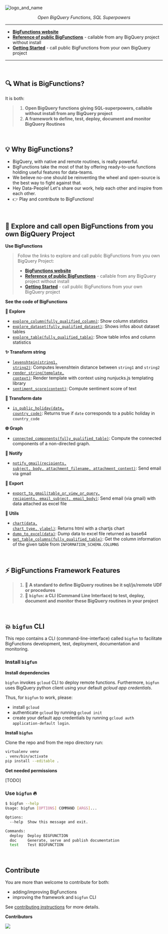 
![logo_and_name](https://user-images.githubusercontent.com/111615732/186508787-6af04ed0-4750-4c49-926a-eacfd4a3dfbb.png)
<p align="center">
    <em>Open BigQuery Functions, SQL Superpowers</em>
</p>

---

- **<a href="https://unytics.github.io/bigfunctions/" target="_blank">BigFunctions website</a>**
- **<a href="https://unytics.github.io/bigfunctions/reference/" target="_blank">Reference of public BigFunctions</a>** - callable from any BigQuery project without install
- **<a href="https://unytics.io/bigfunctions/getting_started/" target="_blank">Getting Started</a>** - call public BigFunctions from your own BigQuery project

---

<br>

## 🔍️ What is BigFunctions?

It is both:

> 1. **Open BigQuery functions giving SQL-superpowers, callable without install from any BigQuery project**
> 2. **A framework to define, test, deploy, document and monitor BigQuery Routines**

<br>


## 💡 Why BigFunctions?

- BigQuery, with native and remote routines, is really powerful.
- BigFunctions take the most of that by offering ready-to-use functions holding useful features for data-teams.
- We believe no-one should be reinventing the wheel and open-source is the best way to fight against that.
- Hey Data-People! Let's share our work, help each other and inspire from each other.
- 👉 Play and contribute to BigFunctions!

<br>

## 👀 Explore and call open BigFunctions from you own BigQuery Project

**Use BigFunctions**

> Follow the links to explore and call public BigFunctions from you own BigQuery Project:
> 
> - **<a href="https://unytics.github.io/bigfunctions/" target="_blank">BigFunctions website</a>**
> - **<a href="https://unytics.github.io/bigfunctions/reference/" target="_blank">Reference of public BigFunctions</a>** - callable from any BigQuery project without install
> - **<a href="https://unytics.io/bigfunctions/getting_started/" target="_blank">Getting Started</a>** - call public BigFunctions from your own BigQuery project


**See the code of BigFunctions**

**👀 Explore**

- [<code>explore_column(fully_qualified_column)</code>](https://github.com/unytics/bigfunctions/blob/main/bigfunctions/explore_column.yaml): Show column statistics
- [<code>explore_dataset(fully_qualified_dataset)</code>](https://github.com/unytics/bigfunctions/blob/main/bigfunctions/explore_dataset.yaml): Shows infos about dataset tables
- [<code>explore_table(fully_qualified_table)</code>](https://github.com/unytics/bigfunctions/blob/main/bigfunctions/explore_table.yaml): Show table infos and column statistics


**✨ Transform string**

- [<code>levenshtein(string1, string2)</code>](https://github.com/unytics/bigfunctions/blob/main/bigfunctions/levenshtein.yaml): Computes levenshtein distance between `string1` and `string2`
- [<code>render_string(template, context)</code>](https://github.com/unytics/bigfunctions/blob/main/bigfunctions/render_string.yaml): Render template with context using nunjucks.js templating library
- [<code>sentiment_score(content)</code>](https://github.com/unytics/bigfunctions/blob/main/bigfunctions/sentiment_score.yaml): Compute sentiment score of text


**📆 Transform date**

- [<code>is_public_holiday(date, country_code)</code>](https://github.com/unytics/bigfunctions/blob/main/bigfunctions/is_public_holiday.yaml): Returns true if `date` corresponds to a public holiday in `country_code`


**🌐 Graph**

- [<code>connected_components(fully_qualified_table)</code>](https://github.com/unytics/bigfunctions/blob/main/bigfunctions/connected_components.yaml): Compute the connected components of a non-directed graph.


**💬 Notify**

- [<code>notify_gmail(recipients, subject, body, attachment_filename, attachment_content)</code>](https://github.com/unytics/bigfunctions/blob/main/bigfunctions/notify_gmail.yaml): Send email via gmail


**🚀 Export**

- [<code>export_to_gmail(table_or_view_or_query, recipients, email_subject, email_body)</code>](https://github.com/unytics/bigfunctions/blob/main/bigfunctions/export_to_gmail.yaml): Send email (via gmail) with data attached as excel file


**🔨 Utils**

- [<code>chart(data, chart_type, ylabel)</code>](https://github.com/unytics/bigfunctions/blob/main/bigfunctions/chart.yaml): Returns html with a chartjs chart
- [<code>dump_to_excel(data)</code>](https://github.com/unytics/bigfunctions/blob/main/bigfunctions/dump_to_excel.yaml): Dump data to excel file returned as base64
- [<code>get_table_columns(fully_qualified_table)</code>](https://github.com/unytics/bigfunctions/blob/main/bigfunctions/get_table_columns.yaml): Get the column information of the given table from `INFORMATION_SCHEMA.COLUMNS`



<br>

## ⚡️ BigFunctions Framework Features

> 1. 💚 **A standard to define BigQuery routines be it sql/js/remote UDF or procedures**
> 2. 💚 **`bigfun`: a CLI (Command Line Interface) to test, deploy, document and monitor these BigQuery routines in your project**

<br>


## 💥 `bigfun` CLI

This repo contains a CLI (command-line-interface) called `bigfun` to facilitate BigFunctions development, test, deployment, documentation and monitoring.

### Install `bigfun`

**Install dependencies**

`bigfun` invokes `gcloud` CLI to deploy remote functions. Furthermore, `bigfun` uses BigQuery python client using your default *gcloud app credentials*.

Thus, for `bigfun` to work, please:

- install `gcloud`
- authenticate `gcloud` by running `gcloud init`
- create your default app credentials by running `gcloud auth application-default login`.

**Install `bigfun`**

Clone the repo and from the repo directory run:

``` sh
virtualenv venv
. venv/bin/activate
pip install --editable .
```

**Get needed permissions**

[TODO]


### Use `bigfun` 🔥

``` sh
$ bigfun --help
Usage: bigfun [OPTIONS] COMMAND [ARGS]...

Options:
  --help  Show this message and exit.

Commands:
  deploy  Deploy BIGFUNCTION
  doc     Generate, serve and publish documentation
  test    Test BIGFUNCTION
```

<br>

## Contribute

You are more than welcome to contribute for both:

- adding/improving BigFunctions
- improving the framework and `bigfun` CLI

See [contributing instructions](https://github.com/unytics/bigfunctions/blob/main/CONTRIBUTING.md) for more details.

**Contributors**

<a href="https://github.com/unytics/bigfunctions/graphs/contributors">
  <img src="https://contrib.rocks/image?repo=unytics/bigfunctions" />
</a>
